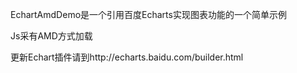 EchartAmdDemo是一个引用百度Echarts实现图表功能的一个简单示例

Js采有AMD方式加载

更新Echart插件请到http://echarts.baidu.com/builder.html
